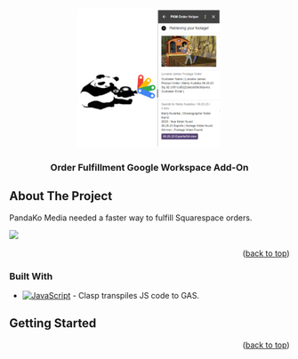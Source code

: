 
<a name="readme-top"></a>
<!-- PROJECT LOGO -->
<br />
<div align="center">
  <a href="https://mousemate.bme.gatech.edu">
    <img src="images/logo.png" alt="Logo" height="250">
  </a>

  <h3 align="center">Order Fulfillment Google Workspace Add-On</h3>
</div>



<!-- ABOUT THE PROJECT -->
## About The Project
PandaKo Media needed a faster way to fulfill Squarespace orders. 

![][ordering] 


<p align="right">(<a href="#readme-top">back to top</a>)</p>

### Built With
* [![JavaScript][JavaScript]][JavaScript-url] - Clasp transpiles JS code to GAS.




<!-- GETTING STARTED -->
## Getting Started


<p align="right">(<a href="#readme-top">back to top</a>)</p>

<!-- MARKDOWN LINKS & IMAGES -->
<!-- https://www.markdownguide.org/basic-syntax/#reference-style-links -->

[ordering]: ./images/ordering.gif

[solution]: ./images/sorted.gif

[JavaScript]: https://img.shields.io/badge/JavaScript-F7DF1E?style=for-the-badge&logo=javascript&logoColor=black
[JavaScript-url]: https://developer.oracle.com/languages/javascript.html
